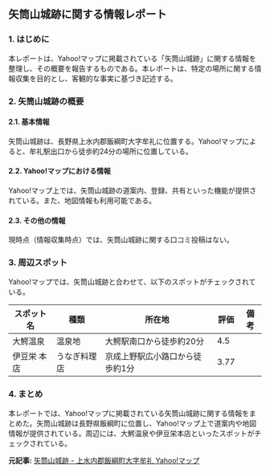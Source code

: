 ## 矢筒山城跡に関する情報レポート

### 1. はじめに

本レポートは、Yahoo!マップに掲載されている「矢筒山城跡」に関する情報を整理し、その概要を報告するものである。本レポートは、特定の場所に関する情報収集を目的とし、客観的な事実に基づき記述する。

### 2. 矢筒山城跡の概要

#### 2.1. 基本情報

矢筒山城跡は、長野県上水内郡飯綱町大字牟礼に位置する。Yahoo!マップによると、牟礼駅出口から徒歩約24分の場所に位置している。

#### 2.2. Yahoo!マップにおける情報

Yahoo!マップ上では、矢筒山城跡の道案内、登録、共有といった機能が提供されている。また、地図情報も利用可能である。

#### 2.3. その他の情報

現時点（情報収集時点）では、矢筒山城跡に関する口コミ投稿はない。

### 3. 周辺スポット

Yahoo!マップでは、矢筒山城跡と合わせて、以下のスポットがチェックされている。

| スポット名 | 種類 | 所在地 | 評価 | 備考 |
|-------------------|------------|--------------------------------------|------|------------------------------------|
| 大鰐温泉 | 温泉地 | 大鰐駅南口から徒歩約20分 | 4.5 | |
| 伊豆栄 本店 | うなぎ料理店 | 京成上野駅広小路口から徒歩約1分 | 3.77 | |

### 4. まとめ

本レポートでは、Yahoo!マップに掲載されている矢筒山城跡に関する情報をまとめた。矢筒山城跡は長野県飯綱町に位置し、Yahoo!マップ上で道案内や地図情報が提供されている。周辺には、大鰐温泉や伊豆栄本店といったスポットがチェックされている。


**元記事:** [矢筒山城跡 - 上水内郡飯綱町大字牟礼 Yahoo!マップ](https://map.yahoo.co.jp/v3/place/FIAtk3x4QVY)